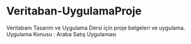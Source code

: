 # Veritaban-UygulamaProje
Veritabanı Tasarım ve Uygulama Dersi için proje belgeleri ve uygulama.
Uygulama Konusu : Araba Satış Uygulaması

